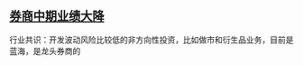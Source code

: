 ## [券商中期业绩大降](https://weekly.caixin.com/2022-09-03/101935116.html)
行业共识：开发波动风险比较低的非方向性投资，比如做市和衍生品业务，目前是蓝海，是龙头券商的